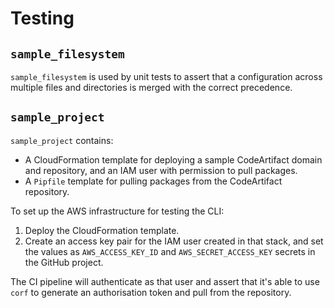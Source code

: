 # Testing

## `sample_filesystem`

`sample_filesystem` is used by unit tests to assert that a configuration across multiple files and directories is merged with the correct precedence.

## `sample_project`

`sample_project` contains:

- A CloudFormation template for deploying a sample CodeArtifact domain and repository, and an IAM user with permission to pull packages.
- A `Pipfile` template for pulling packages from the CodeArtifact repository.

To set up the AWS infrastructure for testing the CLI:

1. Deploy the CloudFormation template.
1. Create an access key pair for the IAM user created in that stack, and set the values as `AWS_ACCESS_KEY_ID` and `AWS_SECRET_ACCESS_KEY` secrets in the GitHub project.

The CI pipeline will authenticate as that user and assert that it's able to use `corf` to generate an authorisation token and pull from the repository.
